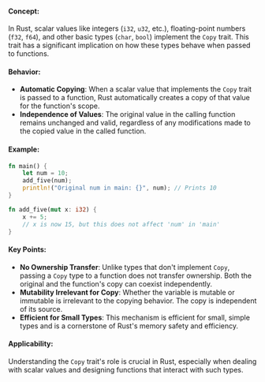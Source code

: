 #### Concept:
In Rust, scalar values like integers (`i32`, `u32`, etc.), floating-point numbers (`f32`, `f64`), and other basic types (`char`, `bool`) implement the `Copy` trait. This trait has a significant implication on how these types behave when passed to functions.

#### Behavior:
- **Automatic Copying**: When a scalar value that implements the `Copy` trait is passed to a function, Rust automatically creates a copy of that value for the function's scope.
- **Independence of Values**: The original value in the calling function remains unchanged and valid, regardless of any modifications made to the copied value in the called function.

#### Example:
```rust
fn main() {
    let num = 10;
    add_five(num);
    println!("Original num in main: {}", num); // Prints 10
}

fn add_five(mut x: i32) {
    x += 5;
    // x is now 15, but this does not affect 'num' in 'main'
}
```

#### Key Points:
- **No Ownership Transfer**: Unlike types that don't implement `Copy`, passing a `Copy` type to a function does not transfer ownership. Both the original and the function's copy can coexist independently.
- **Mutability Irrelevant for Copy**: Whether the variable is mutable or immutable is irrelevant to the copying behavior. The copy is independent of its source.
- **Efficient for Small Types**: This mechanism is efficient for small, simple types and is a cornerstone of Rust's memory safety and efficiency.

#### Applicability:
Understanding the `Copy` trait's role is crucial in Rust, especially when dealing with scalar values and designing functions that interact with such types.